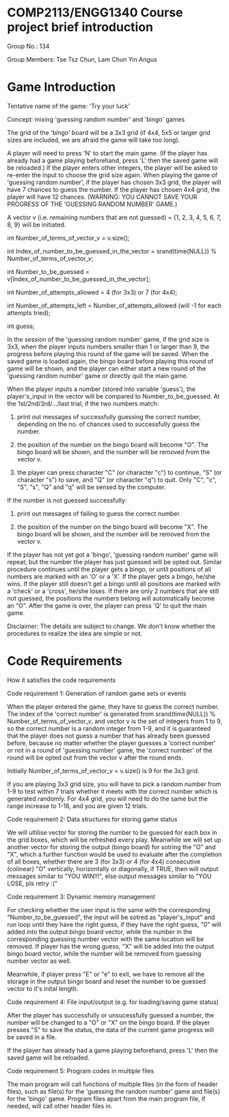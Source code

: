 # COMP2113/ENGG1340 Course project brief introduction

Group No.: 134

Group Members: Tse Tsz Chun, Lam Chun Yin Angus

# Game Introduction

Tentative name of the game: 'Try your luck'

Concept: mixing 'guessing random number' and 'bingo' games

The grid of the 'bingo' board will be a 3x3 grid (if 4x4, 5x5 or larger grid sizes are included, we are afraid the game will take too long).

A player will need to press 'N' to start the main game. (If the player has already had a game playing beforehand, press 'L' then the saved game will be reloaded.) If the player enters other integers, the player will be asked to re-enter the input to choose the grid size again. When playing the game of 'guessing random number', if the player has chosen 3x3 grid, the player will have 7 chances to guess the number. If the player has chosen 4x4 grid, the player will have 12 chances. (WARNING: YOU CANNOT SAVE YOUR PROGRESS OF THE 'GUESSING RANDOM NUMBER' GAME.) 

A vector v (i.e. remaining numbers that are not guessed) = {1, 2, 3, 4, 5, 6, 7, 8, 9} will be initiated. 

int Number_of_terms_of_vector_v = v.size();

int Index_of_number_to_be_guessed_in_the_vector = srand(time(NULL)) % Number_of_terms_of_vector_v;

int Number_to_be_guessed = v[Index_of_number_to_be_guessed_in_the_vector];

int Number_of_attempts_allowed = 4 (for 3x3) or 7 (for 4x4);

int Number_of_attempts_left = Number_of_attempts_allowed (will -1 for each attempts tried);

int guess;

In the session of the 'guessing random number' game, if the grid size is 3x3, when the player inputs numbers smaller than 1 or larger than 9, the progress before playing this round of the game will be saved. When the saved game is loaded again, the bingo board before playing this round of game will be shown, and the player can either start a new round of the 'guessing random number' game or directly quit the main game. 

When the player inputs a number (stored into variable 'guess'), the player's_input in the vector will be compared to Number_to_be_guessed. At the 1st/2nd/3rd/.../last trial, if the two numbers match:

1. print out messages of successfully guessing the correct number, depending on the no. of chances used to successfully guess the number.

2. the position of the number on the bingo board will become "O". The bingo board wll be shown, and the number will be removed from the vector v.

3. the player can press character "C" (or character "c") to continue, "S" (or character "s") to save, and "Q" (or character "q") to quit. Only "C", "c", "S", "s", "Q" and "q" will be sensed by the computer.

If the number is not guessed successfully:

1. print out messages of failing to guess the correct number.

2. the position of the number on the bingo board will become "X". The bingo board wll be shown, and the number will be removed from the vector v.

If the player has not yet got a 'bingo', 'guessing random number' game will repeat, but the number the player has just guessed will be opted out. Similar procedure continues until the player gets a bingo, or until positions of all numbers are marked with an 'O' or a 'X'. If the player gets a bingo, he/she wins. If the player still doesn't get a bingo until all positions are marked with a 'check' or a 'cross', he/she loses. If there are only 2 numbers that are still not guessed, the positions the numbers belong will automatically become an "O". After the game is over, the player can press 'Q' to quit the main game. 

Disclaimer: The details are subject to change. We don't know whether the procedures to realize the idea are simple or not.

# Code Requirements
How it satisfies the code requirements

Code requirement 1: Generation of random game sets or events

When the player entered the game, they have to guess the correct number. The index of the 'correct number' is generated from srand(time(NULL)) % Number_of_terms_of_vector_v, and vector v is the set of integers from 1 to 9, so the correct number is a random integer from 1-9, and it is guaranteed that the player does not guess a number that has already been guessed before, because no matter whether the player guesses a 'correct number' or not in a round of 'guessing number' game, the 'correct number' of the round will be opted out from the vector v after the round ends.

Initially Number_of_terms_of_vector_v = v.size() is 9 for the 3x3 grid.

If you are playing 3x3 grid size, you will have to pick a random number from 1-9 to test within 7 trials whether it meets with the correct number which is generated randomly. For 4x4 grid, you will need to do the same but the range increase to 1-16, and you are given 12 trials.

Code requirement 2: Data structures for storing game status

We will ultilise vector for storing the number to be guessed for each box in the grid boxes, which will be refreshed every play. Meanwhile we will set up another vector for storing the output (bingo board) for sotring the "O" and "X", which a further function would be used to evaluate after the completion of all boxes, whether there are 3 (for 3x3) or 4 (for 4x4) consecutive (colinear) "O" vertically, horizontally or diagonally, if TRUE, then will output messages similar to "YOU WIN!!!", else output messages similar to "YOU LOSE, pls retry :("

Code requirement 3: Dynamic memory management

For checking whether the user input is the same with the corresponding "Number_to_be_guessed", the input will be sotred as "player's_input" and run loop until they have the right guess, if they have the right guess, "0" will added into the output bingo board vector, while the number in the corresponding guessing number vector with the same location will be removed. If player has the wrong guess, "X" will be added into the output bingo board vector, while the number will be removed from guessing number vector as well.

Meanwhile, if player press "E" or "e" to exit, we have to remove all the storage in the output bingo board and reset the number to be guessed vector to it's inital length.

Code requirement 4: File input/output (e.g. for loading/saving game status)

After the player has successfully or unsucessfully guessed a number, the number will be changed to a "O" or "X" on the bingo board. If the player presses "S" to save the status, the data of the current game progress will be saved in a file. 

If the player has already had a game playing beforehand, press 'L' then the saved game will be reloaded.

Code requirement 5: Program codes in multiple files

The main program will call functions of multiple files (in the form of header files), such as file(s) for the 'guessing the random number' game and file(s) for the 'bingo' game. Program files apart from the main program file, if needed, will call other header files in.
